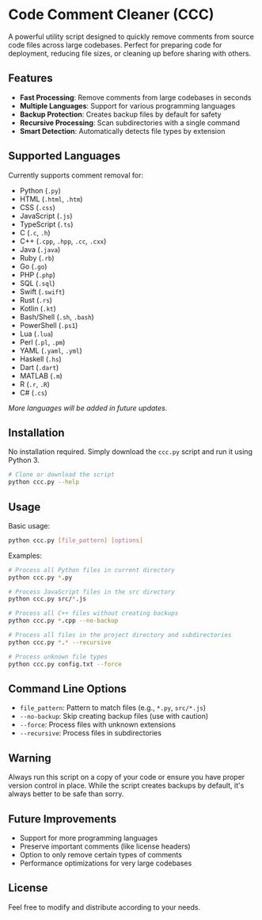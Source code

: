 # Code Comment Cleaner (CCC)

A powerful utility script designed to quickly remove comments from source code files across large codebases. Perfect for preparing code for deployment, reducing file sizes, or cleaning up before sharing with others.

## Features

- **Fast Processing**: Remove comments from large codebases in seconds
- **Multiple Languages**: Support for various programming languages
- **Backup Protection**: Creates backup files by default for safety
- **Recursive Processing**: Scan subdirectories with a single command
- **Smart Detection**: Automatically detects file types by extension

## Supported Languages

Currently supports comment removal for:
- Python (`.py`)
- HTML (`.html`, `.htm`)
- CSS (`.css`)
- JavaScript (`.js`)
- TypeScript (`.ts`)
- C (`.c`, `.h`)
- C++ (`.cpp`, `.hpp`, `.cc`, `.cxx`)
- Java (`.java`)
- Ruby (`.rb`)
- Go (`.go`)
- PHP (`.php`)
- SQL (`.sql`)
- Swift (`.swift`)
- Rust (`.rs`)
- Kotlin (`.kt`)
- Bash/Shell (`.sh`, `.bash`)
- PowerShell (`.ps1`)
- Lua (`.lua`)
- Perl (`.pl`, `.pm`)
- YAML (`.yaml`, `.yml`)
- Haskell (`.hs`)
- Dart (`.dart`)
- MATLAB (`.m`)
- R (`.r`, `.R`)
- C# (`.cs`)

*More languages will be added in future updates.*

## Installation

No installation required. Simply download the `ccc.py` script and run it using Python 3.

```bash
# Clone or download the script
python ccc.py --help
```

## Usage

Basic usage:

```bash
python ccc.py [file_pattern] [options]
```

Examples:

```bash
# Process all Python files in current directory
python ccc.py *.py

# Process JavaScript files in the src directory
python ccc.py src/*.js

# Process all C++ files without creating backups
python ccc.py *.cpp --no-backup

# Process all files in the project directory and subdirectories
python ccc.py *.* --recursive

# Process unknown file types
python ccc.py config.txt --force
```

## Command Line Options

- `file_pattern`: Pattern to match files (e.g., `*.py`, `src/*.js`)
- `--no-backup`: Skip creating backup files (use with caution)
- `--force`: Process files with unknown extensions
- `--recursive`: Process files in subdirectories

## Warning

Always run this script on a copy of your code or ensure you have proper version control in place. While the script creates backups by default, it's always better to be safe than sorry.

## Future Improvements

- Support for more programming languages
- Preserve important comments (like license headers)
- Option to only remove certain types of comments
- Performance optimizations for very large codebases

## License

Feel free to modify and distribute according to your needs.
